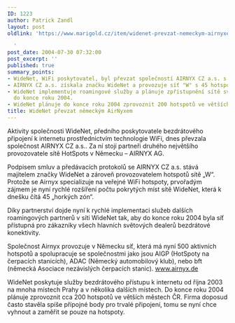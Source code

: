 ```yaml
---
ID: 1223
author: Patrick Zandl
layout: post
oldlink: 'https://www.marigold.cz/item/widenet-prevzat-nemeckym-airnyxem

  '
post_date: 2004-07-30 07:32:00
post_excerpt: ''
published: true
summary_points:
- WideNet, WiFi poskytovatel, byl převzat společností AIRNYX CZ a.s. s německými partnery.
- AIRNYX CZ a.s. získala značku WideNet a provozuje síť "W" s 45 hotspoty.
- WideNet implementuje roamingové služby a plánuje zpřístupnění sítě světovým zákazníkům
  do konce roku 2004.
- WideNet plánuje do konce roku 2004 zprovoznit 200 hotspotů ve větších městech ČR.
title: WideNet převzat německým AirNyxem
---
```


<p>
Aktivity společnosti WideNet, předního poskytovatele bezdrátového připojení k internetu prostřednictvím technologie WiFi, dnes převzala společnost AIRNYX CZ a.s.. Za ní stojí partneři druhého největšího provozovatele sítě HotSpots v Německu &#8211; AIRNYX AG.</p>
<p>
Podpisem smluv a předávacích protokolů se AIRNYX CZ a.s. stává majitelem značky WideNet a zároveň provozovatelem hotspotů sítě &#8222;W&#8220;. Protože se Airnyx specializuje na veřejné WiFi hotspoty, prvořadým  zájmem je nyní rychlé rozšíření počtu pokrytých míst sítě WideNet, která k dnešku čítá 45 &#8222;horkých zón&#8220;. </p>
<p>
Díky partnerství dojde nyní k rychlé implementaci služeb dalších roamingových partnerů v síti WideNet tak, aby do konce roku 2004 byla síť přístupná pro zákazníky všech hlavních světových dealerů bezdrátové konektivity. </p>
<p>
Společnost Airnyx provozuje v Německu síť, která má nyní 500 aktivních hotspotů a spolupracuje se společnostmi jako jsou AIGP (HotSpoty na čerpacích stanicích), ADAC (Německý automobilový klub), nebo bft (německá Asociace nezávislých čerpacích stanic). <a href="http://www.airnyx.de">www.airnyx.de</a></p>
<p>
WideNet poskytuje služby bezdrátového přístupu k internetu od října 2003 na mnoha místech Prahy a v několika dalších místech. Do konce roku 2004 plánuje zprovoznit cca 200 hotspotů ve větších městech ČR. Firma doposud často stavěla spíše přípojné body pro trvalé připojení, tomu se nyní chce vyhnout a zaměřit se pouze na hotspoty.</p>